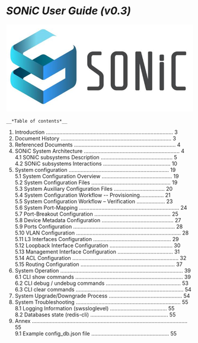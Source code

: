 # *SONiC User Guide (v0.3)*  
![SONiC_Logo](https://github.com/deviprasad80/hello-world/blob/e7d21d2b327edc7903b015171bdcc7a12f14ded8/SONIC_logo.png "SONiC_logo") 
 
	__*Table of contents*__  												     
 1.    Introduction ..................................................................................... 3    
 2.    Document History .......................................................................... 3    
 3.    Referenced Documents .................................................................... 4    
 4.	SONiC System Architecture ................................................................ 4    
   4.1   SONiC subsystems Description ................................................ 5    
   4.2   SONiC subsystems Interactions ............................................. 10    
 5.    System configuration ................................................................... 19  
   5.1	System Configuration Overview ............................................... 19  
   5.2	System Configuration Files ..................................................... 19  
   5.3	System Auxiliary Configuration Files .................................. 20  
   5.4	System Configuration Workflow -- Provisioning................ 21  
   5.5	System Configuration Workflow – Verification ................... 23  
   5.6	System Port-Mapping ................................................................... 24  
   5.7	Port-Breakout Configuration ................................................... 25  
   5.8	Device Metadata Configuration ................................................ 27  
   5.9	Ports Configuration .................................................................... 28  
   5.10	VLAN Configuration ...................................................................... 28  
   5.11	L3 Interfaces Configuration .................................................... 29  
   5.12	Loopback Interface Configuration .......................................... 30  
   5.13	Management Interface Configuration ..................................... 31  
   5.14	ACL Configuration ....................................................................... 32  
   5.15	Routing Configuration ............................................................... 37  
 6.	System Operation .................................................................................. 39  
   6.1	CLI show commands ........................................................................ 39  
   6.2	CLI debug / undebug commands .................................................. 53  
   6.3	CLI clear commands ........................................................................ 54  
 7.	System Upgrade/Downgrade Process ................................................. 54  
 8.	System Troubleshooting ...................................................................... 55  
   8.1	Logging Information (swssloglevel) ...................................... 55  
   8.2	Databases state (redis-cli) .................................................... 55  
 9.	Annex ........................................................................................................ 55  
   9.1	Example config_db.json file .................................................... 55  
   
